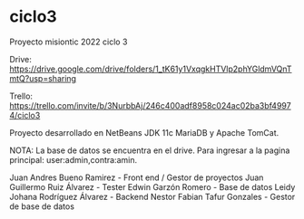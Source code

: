 # ciclo3
Proyecto misiontic 2022 ciclo 3 

Drive: https://drive.google.com/drive/folders/1_tK61y1VxqgkHTVlp2phYGldmVQnTmtQ?usp=sharing

Trello: https://trello.com/invite/b/3NurbbAj/246c400adf8958c024ac02ba3bf49974/ciclo3

Proyecto desarrollado en NetBeans JDK 11c MariaDB y Apache TomCat.

NOTA: La base de datos se encuentra en el drive. 
Para ingresar a la pagina principal: user:admin,contra:amin.


Juan Andres Bueno Ramirez - Front end / Gestor de proyectos
Juan Guillermo Ruiz Álvarez - Tester
Edwin Garzón Romero - Base de datos
Leidy Johana Rodríguez Álvarez - Backend
Nestor Fabian Tafur Gonzales - Gestor de base de datos
